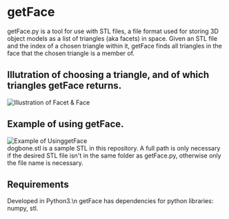# getFace
getFace.py is a tool for use with STL files, a file format used for storing 3D object models as a list of triangles (aka facets) in space. Given an STL file and the index of a chosen triangle within it, getFace finds all triangles in the face that the chosen triangle is a member of.

## Illutration of choosing a triangle, and of which triangles getFace returns.

![Illustration of Facet & Face](https://i.imgur.com/htRLA0c.png)

## Example of using getFace.

![Example of UsinggetFace](https://i.imgur.com/WDXkM4x.png)  
dogbone.stl is a sample STL in this repository. A full path is only necessary if the desired STL file isn't in the same folder as getFace.py, otherwise only the file name is necessary.

## Requirements
Developed in Python3.\n
getFace has dependencies for python libraries: numpy, stl.
